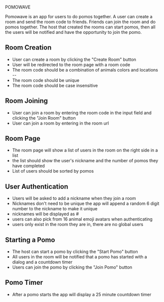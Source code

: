 POMOWAVE

Pomowave is an app for users to do pomos together. A user can create a room and send the room code to friends. Friends can join the room and do pomos together. The host that created the rooms can start pomos, then all the users will be notified and have the opportunity to join the pomo.

## Room Creation

- User can create a room by clicking the "Create Room" button
- User will be redirected to the room page with a room code
- The room code should be a combination of animals colors and locations <animal>-<color>-<location>
- The room code should be unique
- The room code should be case insensitive

## Room Joining

- User can join a room by entering the room code in the input field and clicking the "Join Room" button
- User can join a room by entering in the room url

## Room Page

- The room page will show a list of users in the room on the right side in a list
- the list should show the user's nickname and the number of pomos they have completed
- List of users should be sorted by pomos

## User Authentication

- Users will be asked to add a nickname when they join a room
- Nicknames don't need to be unique the app will append a random 6 digit number to the nickname to make it unique
- nicknames will be displayed as <nickname>#<random number>
- users can also pick from 16 animal emoji avatars when authenticating
- users only exist in the room they are in, there are no global users

## Starting a Pomo

- The host can start a pomo by clicking the "Start Pomo" button
- All users in the room will be notified that a pomo has started with a dialog and a countdown timer
- Users can join the pomo by clicking the "Join Pomo" button

## Pomo Timer

- After a pomo starts the app will display a 25 minute countdown timer
